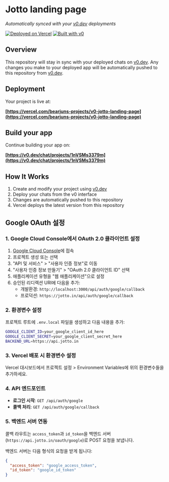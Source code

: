 # Jotto landing page

*Automatically synced with your [v0.dev](https://v0.dev) deployments*

[![Deployed on Vercel](https://img.shields.io/badge/Deployed%20on-Vercel-black?style=for-the-badge&logo=vercel)](https://vercel.com/bearjuns-projects/v0-jotto-landing-page)
[![Built with v0](https://img.shields.io/badge/Built%20with-v0.dev-black?style=for-the-badge)](https://v0.dev/chat/projects/1nVSMs3379m)

## Overview

This repository will stay in sync with your deployed chats on [v0.dev](https://v0.dev).
Any changes you make to your deployed app will be automatically pushed to this repository from [v0.dev](https://v0.dev).

## Deployment

Your project is live at:

**[https://vercel.com/bearjuns-projects/v0-jotto-landing-page](https://vercel.com/bearjuns-projects/v0-jotto-landing-page)**

## Build your app

Continue building your app on:

**[https://v0.dev/chat/projects/1nVSMs3379m](https://v0.dev/chat/projects/1nVSMs3379m)**

## How It Works

1. Create and modify your project using [v0.dev](https://v0.dev)
2. Deploy your chats from the v0 interface
3. Changes are automatically pushed to this repository
4. Vercel deploys the latest version from this repository

## Google OAuth 설정

### 1. Google Cloud Console에서 OAuth 2.0 클라이언트 설정

1. [Google Cloud Console](https://console.cloud.google.com/)에 접속
2. 프로젝트 생성 또는 선택
3. "API 및 서비스" > "사용자 인증 정보"로 이동
4. "사용자 인증 정보 만들기" > "OAuth 2.0 클라이언트 ID" 선택
5. 애플리케이션 유형을 "웹 애플리케이션"으로 설정
6. 승인된 리디렉션 URI에 다음을 추가:
   - 개발환경: `http://localhost:3000/api/auth/google/callback`
   - 프로덕션: `https://jotto.in/api/auth/google/callback`

### 2. 환경변수 설정

프로젝트 루트에 `.env.local` 파일을 생성하고 다음 내용을 추가:

```bash
GOOGLE_CLIENT_ID=your_google_client_id_here
GOOGLE_CLIENT_SECRET=your_google_client_secret_here
BACKEND_URL=https://api.jotto.in
```

### 3. Vercel 배포 시 환경변수 설정

Vercel 대시보드에서 프로젝트 설정 > Environment Variables에 위의 환경변수들을 추가하세요.

### 4. API 엔드포인트

- **로그인 시작**: `GET /api/auth/google`
- **콜백 처리**: `GET /api/auth/google/callback`

### 5. 백엔드 서버 연동

콜백 라우트는 `access_token`과 `id_token`을 백엔드 서버(`https://api.jotto.in/oauth/google`)로 POST 요청을 보냅니다.

백엔드 서버는 다음 형식의 요청을 받게 됩니다:

```json
{
  "access_token": "google_access_token",
  "id_token": "google_id_token"
}
```

